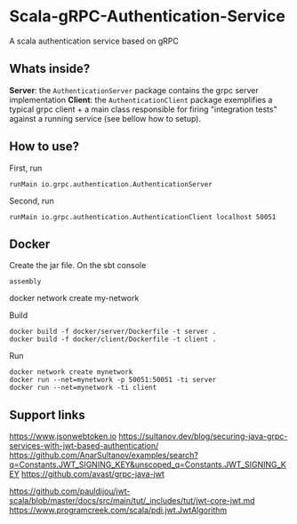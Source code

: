 # Scala-gRPC-Authentication-Service

A scala authentication service based on gRPC

## Whats inside?
__Server__: the `AuthenticationServer` package contains the grpc server implementation
__Client__: the `AuthenticationClient` package exemplifies a typical grpc client + a main class responsible for firing "integration tests" against a running service (see bellow how to setup).

## How to use?

First, run
```
runMain io.grpc.authentication.AuthenticationServer
```

Second, run
```
runMain io.grpc.authentication.AuthenticationClient localhost 50051
```

## Docker

Create the jar file. On the sbt console
```
assembly
```

docker network create my-network

Build
```
docker build -f docker/server/Dockerfile -t server .
docker build -f docker/client/Dockerfile -t client .
```

Run
```
docker network create mynetwork      
docker run --net=mynetwork -p 50051:50051 -ti server
docker run --net=mynetwork -ti client
```

## Support links
https://www.jsonwebtoken.io
https://sultanov.dev/blog/securing-java-grpc-services-with-jwt-based-authentication/
https://github.com/AnarSultanov/examples/search?q=Constants.JWT_SIGNING_KEY&unscoped_q=Constants.JWT_SIGNING_KEY
https://github.com/avast/grpc-java-jwt

https://github.com/pauldijou/jwt-scala/blob/master/docs/src/main/tut/_includes/tut/jwt-core-jwt.md
https://www.programcreek.com/scala/pdi.jwt.JwtAlgorithm